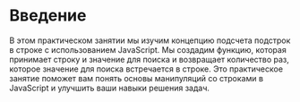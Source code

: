# Введение

В этом практическом занятии мы изучим концепцию подсчета подстрок в строке с использованием JavaScript. Мы создадим функцию, которая принимает строку и значение для поиска и возвращает количество раз, которое значение для поиска встречается в строке. Это практическое занятие поможет вам понять основы манипуляций со строками в JavaScript и улучшить ваши навыки решения задач.
